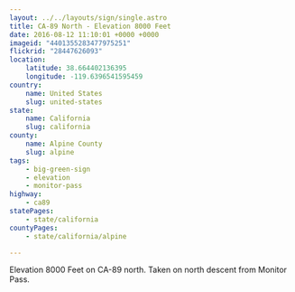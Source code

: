 ```yaml
---
layout: ../../layouts/sign/single.astro
title: CA-89 North - Elevation 8000 Feet
date: 2016-08-12 11:10:01 +0000 +0000
imageid: "4401355283477975251"
flickrid: "28447626093"
location:
    latitude: 38.664402136395
    longitude: -119.6396541595459
country:
    name: United States
    slug: united-states
state:
    name: California
    slug: california
county:
    name: Alpine County
    slug: alpine
tags:
    - big-green-sign
    - elevation
    - monitor-pass
highway:
    - ca89
statePages:
    - state/california
countyPages:
    - state/california/alpine

---
```

Elevation 8000 Feet on CA-89 north.  Taken on north descent from Monitor Pass.